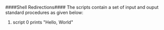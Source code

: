 ####Shell Redirections####
The scripts contain a set of input and ouput standard procedures as given below:
1. script 0 prints "Hello, World"

